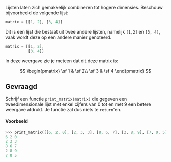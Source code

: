 Lijsten laten zich gemakkelijk combineren tot hogere dimensies. Beschouw bijvoorbeeld de volgende lijst:

```python
matrix = [[1, 2], [3, 4]]
```

Dit is een lijst die bestaat uit twee andere lijsten, namelijk `[1,2]` en `[3, 4]`, vaak wordt deze op een andere manier genoteerd.

```python
matrix = [[1, 2], 
          [3, 4]]
```
In deze weergave zie je meteen dat dit deze matrix is:

$$
    \begin{pmatrix}
    \sf 1 & \sf 2\\
    \sf 3 & \sf 4
    \end{pmatrix}
$$

## Gevraagd
Schrijf een functie `print_matrix(matrix)` die gegeven een tweedimensionale lijst met enkel cijfers van 0 tot en met 9 een betere weergave afdrukt. Je functie zal dus niets te `return`'en.

#### Voorbeeld

```python
>>> print_matrix([[6, 2, 0], [2, 3, 3], [8, 6, 7], [2, 8, 9], [7, 0, 5]])
6 2 0
2 3 3 
8 6 7
2 8 9
7 0 5
```